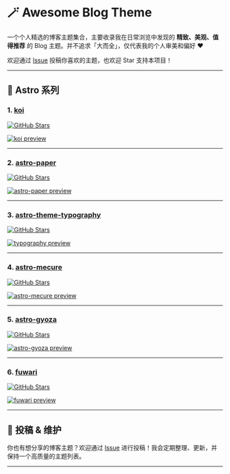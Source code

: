 # 🪄 Awesome Blog Theme

一个个人精选的博客主题集合，主要收录我在日常浏览中发现的 **精致、美观、值得推荐** 的 Blog 主题。并不追求「大而全」，仅代表我的个人审美和偏好 ❤️

欢迎通过 [Issue](https://github.com/Axi404/Awesome-Blog-Theme/issues) 投稿你喜欢的主题，也欢迎 Star 支持本项目！

---

## 🚀 Astro 系列

### 1. [koi](https://github.com/tcdw/koi)

[![GitHub Stars](https://img.shields.io/github/stars/tcdw/koi?style=social)](https://github.com/tcdw/koi)

[![koi preview](https://pic.axi404.top/image.6m467xm2db.webp)](https://tcdw.github.io/koi/)

---

### 2. [astro-paper](https://github.com/satnaing/astro-paper)

[![GitHub Stars](https://img.shields.io/github/stars/satnaing/astro-paper?style=social)](https://github.com/satnaing/astro-paper)

[![astro-paper preview](https://pic.axi404.top/image.41ybvamj1m.webp)](https://astro-paper.pages.dev/)

---

### 3. [astro-theme-typography](https://github.com/moeyua/astro-theme-typography)

[![GitHub Stars](https://img.shields.io/github/stars/moeyua/astro-theme-typography?style=social)](https://github.com/moeyua/astro-theme-typography)

[![typography preview](https://pic.axi404.top/image.6wr0131hrn.webp)](https://astro-theme-typography.vercel.app/)

---

### 4. [astro-mecure](https://github.com/izmttk/astro-mecure)

[![GitHub Stars](https://img.shields.io/github/stars/izmttk/astro-mecure?style=social)](https://github.com/izmttk/astro-mecure)

[![astro-mecure preview](https://pic.axi404.top/image.8adj54n12t.webp)](https://suborbit.net/)

---

### 5. [astro-gyoza](https://github.com/lxchapu/astro-gyoza)

[![GitHub Stars](https://img.shields.io/github/stars/lxchapu/astro-gyoza?style=social)](https://github.com/lxchapu/astro-gyoza)

[![astro-gyoza preview](https://pic.axi404.top/image.2yymkf1rs8.webp)](https://gyoza.lxchapu.com/)

---

### 6. [fuwari](https://github.com/saicaca/fuwari)

[![GitHub Stars](https://img.shields.io/github/stars/saicaca/fuwari?style=social)](https://github.com/saicaca/fuwari)

[![fuwari preview](https://pic.axi404.top/image.9dd8g0jv8h.webp)](https://fuwari.vercel.app/)

---

## 📮 投稿 & 维护

你也有想分享的博客主题？欢迎通过 [Issue](https://github.com/你的仓库/issues) 进行投稿！我会定期整理、更新，并保持一个高质量的主题列表。

---
